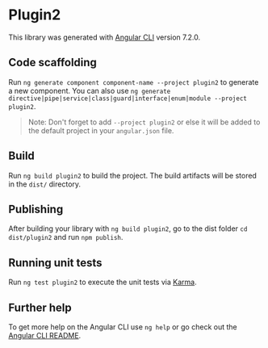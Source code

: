 # Plugin2

This library was generated with [Angular CLI](https://github.com/angular/angular-cli) version 7.2.0.

## Code scaffolding

Run `ng generate component component-name --project plugin2` to generate a new component. You can also use `ng generate directive|pipe|service|class|guard|interface|enum|module --project plugin2`.

> Note: Don't forget to add `--project plugin2` or else it will be added to the default project in your `angular.json` file.

## Build

Run `ng build plugin2` to build the project. The build artifacts will be stored in the `dist/` directory.

## Publishing

After building your library with `ng build plugin2`, go to the dist folder `cd dist/plugin2` and run `npm publish`.

## Running unit tests

Run `ng test plugin2` to execute the unit tests via [Karma](https://karma-runner.github.io).

## Further help

To get more help on the Angular CLI use `ng help` or go check out the [Angular CLI README](https://github.com/angular/angular-cli/blob/master/README.md).
